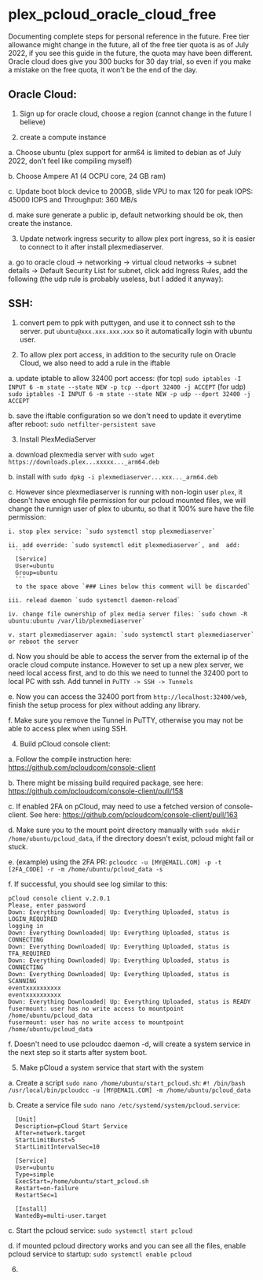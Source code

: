 # plex_pcloud_oracle_cloud_free

Documenting complete steps for personal reference in the future. Free tier allowance might change in the future, all of the free tier quota is as of July 2022, if you see this guide in the future, the quota may have been different. Oracle cloud does give you 300 bucks for 30 day trial, so even if you make a mistake on the free quota, it won't be the end of the day.

## Oracle Cloud:

1. Sign up for oracle cloud, choose a region (cannot change in the future I believe)

2. create a compute instance

  a. Choose ubuntu (plex support for arm64 is limited to debian as of July 2022, don't feel like compiling myself)
  
  b. Choose Ampere A1 (4 OCPU core, 24 GB ram)
  
  c. Update boot block device to 200GB, slide VPU to max 120 for peak IOPS: 45000 IOPS and Throughput: 360 MB/s
  
  d. make sure generate a public ip, default networking should be ok, then create the instance.

3. Update network ingress security to allow plex port ingress, so it is easier to connect to it after install plexmediaserver.

  a. go to oracle cloud -> networking -> virtual cloud networks -> subnet details -> Default Security List for subnet, click add Ingress Rules, add the following (the udp rule is probably useless, but I added it anyway):
  
  
## SSH:

1. convert pem to ppk with puttygen, and use it to connect ssh to the server. put `ubuntu@xxx.xxx.xxx.xxx` so it automatically login with ubuntu user.

2. To allow plex port access, in addition to the security rule on Oracle Cloud, we also need to add a rule in the iftable

  a. update iptable to allow 32400 port access: (for tcp) `sudo iptables -I INPUT 6 -m state --state NEW -p tcp --dport 32400 -j ACCEPT` (for udp) `sudo iptables -I INPUT 6 -m state --state NEW -p udp --dport 32400 -j ACCEPT`
  
  b. save the iftable configuration so we don't need to update it everytime after reboot: `sudo netfilter-persistent save`
  
  
3. Install PlexMediaServer

  a. download plexmedia server with `sudo wget https://downloads.plex...xxxxx..._arm64.deb`
  
  b. install with `sudo dpkg -i plexmediaserver...xxx..._arm64.deb`
  
  c. However since plexmediaserver is running with non-login user `plex`, it doesn't have enough file permission for our pcloud mounted files, we will change the runnign user of plex to ubuntu, so that it 100% sure have the file permission:
  
    i. stop plex service: `sudo systemctl stop plexmediaserver`
    
    ii. add override: `sudo systemctl edit plexmediaserver`, and  add:
      ```
      [Service]
      User=ubuntu
      Group=ubuntu
      ```
      to the space above `### Lines below this comment will be discarded`
      
    iii. relead daemon `sudo systemctl daemon-reload`
    
    iv. change file ownership of plex media server files: `sudo chown -R ubuntu:ubuntu /var/lib/plexmediaserver`
    
    v. start plexmediaserver again: `sudo systemctl start plexmediaserver` or reboot the server
    
  d. Now you should be able to access the server from the external ip of the oracle cloud compute instance. However to set up a new plex server, we need local access first, and to do this we need to tunnel the 32400 port to local PC with ssh. Add tunnel in `PuTTY -> SSH -> Tunnels`
  
  e. Now you can access the 32400 port from `http://localhost:32400/web`, finish the setup process for plex without adding any library.
  
  f. Make sure you remove the Tunnel in PuTTY, otherwise you may not be able to access plex when using SSH.
  
 
4. Build pCloud console client:

  a. Follow the compile instruction here: https://github.com/pcloudcom/console-client
  
  b. There might be missing build required package, see here: https://github.com/pcloudcom/console-client/pull/158
  
  c. If enabled 2FA on pCloud, may need to use a fetched version of console-client. See here: https://github.com/pcloudcom/console-client/pull/163
  
  d. Make sure you to the mount point directory manually with `sudo mkdir /home/ubuntu/pcloud_data`, if the directory doesn't exist, pcloud might fail or stuck.
  
  e. (example) using the 2FA PR: `pcloudcc -u [MY@EMAIL.COM] -p -t [2FA_CODE] -r -m /home/ubuntu/pcloud_data -s`
  
  f. If successful, you should see log similar to this: 
  ```
  pCloud console client v.2.0.1
  Please, enter password
  Down: Everything Downloaded| Up: Everything Uploaded, status is LOGIN_REQUIRED
  logging in
  Down: Everything Downloaded| Up: Everything Uploaded, status is CONNECTING
  Down: Everything Downloaded| Up: Everything Uploaded, status is TFA_REQUIRED
  Down: Everything Downloaded| Up: Everything Uploaded, status is CONNECTING
  Down: Everything Downloaded| Up: Everything Uploaded, status is SCANNING
  eventxxxxxxxxxx
  eventxxxxxxxxxx
  Down: Everything Downloaded| Up: Everything Uploaded, status is READY
  fusermount: user has no write access to mountpoint /home/ubuntu/pcloud_data
  fusermount: user has no write access to mountpoint /home/ubuntu/pcloud_data
  ```
  
  f. Doesn't need to use pcloudcc daemon -d, will create a system service in the next step so it starts after system boot.
  
  
5. Make pCloud a system service that start with the system

  a. Create a script `sudo nano /home/ubuntu/start_pcloud.sh`:
    ```
    #! /bin/bash
    /usr/local/bin/pcloudcc -u [MY@EMAIL.COM] -m /home/ubuntu/pcloud_data
    ```
    
  b. Create a service file `sudo nano /etc/systemd/system/pcloud.service`:
  ```
    [Unit]
    Description=pCloud Start Service
    After=network.target
    StartLimitBurst=5
    StartLimitIntervalSec=10

    [Service]
    User=ubuntu
    Type=simple
    ExecStart=/home/ubuntu/start_pcloud.sh
    Restart=on-failure
    RestartSec=1

    [Install]
    WantedBy=multi-user.target
  ```
  
  c. Start the pcloud service: `sudo systemctl start pcloud`
  
  d. if mounted pcloud directory works and you can see all the files, enable pcloud service to startup: `sudo systemctl enable pcloud`
  
6. 
